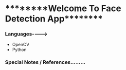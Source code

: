 <h1>********Welcome To Face Detection App********</h1>

<h3>Languages----></h3>
<ul>
  <li>OpenCV</li>
  <li>Python</li>
</ul>

<h3>Special Notes / References.........</h3>
